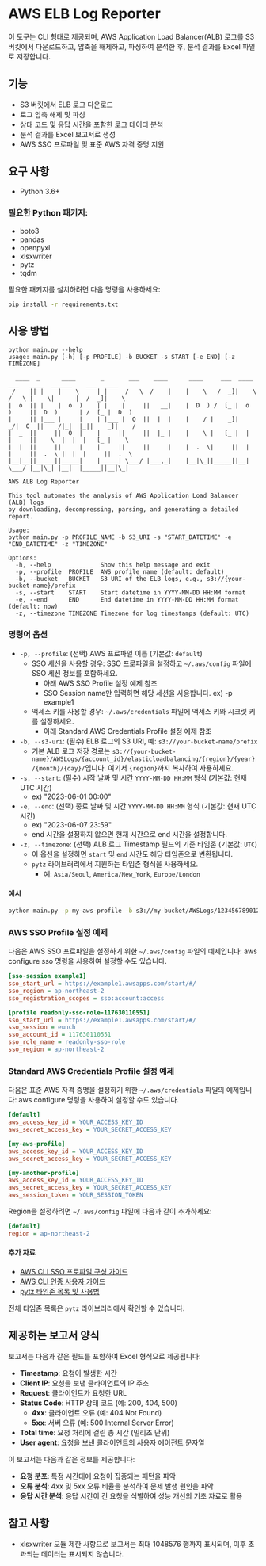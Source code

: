 # AWS ELB Log Reporter

이 도구는 CLI 형태로 제공되며, AWS Application Load Balancer(ALB) 로그를 S3 버킷에서 다운로드하고, 압축을 해제하고, 파싱하여 분석한 후, 분석 결과를 Excel 파일로 저장합니다.

## 기능

- S3 버킷에서 ELB 로그 다운로드
- 로그 압축 해제 및 파싱
- 상태 코드 및 응답 시간을 포함한 로그 데이터 분석
- 분석 결과를 Excel 보고서로 생성
- AWS SSO 프로파일 및 표준 AWS 자격 증명 지원

## 요구 사항

- Python 3.6+

### 필요한 Python 패키지:

- boto3
- pandas
- openpyxl
- xlsxwriter
- pytz
- tqdm

필요한 패키지를 설치하려면 다음 명령을 사용하세요:

```sh
pip install -r requirements.txt
```

## 사용 방법

```text
python main.py --help
usage: main.py [-h] [-p PROFILE] -b BUCKET -s START [-e END] [-z TIMEZONE]

  ____  _      ____       _       ___    ____      ____     ___  ____   ___   ____  ______    ___  ____  
 /    || |    |    \     | |     /   \  /    |    |    \   /  _]|    \ /   \ |    \|      |  /  _]|    \ 
|  o  || |    |  o  )    | |    |     ||   __|    |  D  ) /  [_ |  o  )     ||  D  )      | /  [_ |  D  )
|     || |___ |     |    | |___ |  O  ||  |  |    |    / |    _]|   _/|  O  ||    /|_|  |_||    _]|    / 
|  _  ||     ||  O  |    |     ||     ||  |_ |    |    \ |   [_ |  |  |     ||    \  |  |  |   [_ |    \ 
|  |  ||     ||     |    |     ||     ||     |    |  .  \|     ||  |  |     ||  .  \ |  |  |     ||  .  \ 
|__|__||_____||_____|    |_____| \___/ |___,_|    |__|\_||_____||__|   \___/ |__|\_| |__|  |_____||__|\_|

AWS ALB Log Reporter

This tool automates the analysis of AWS Application Load Balancer (ALB) logs 
by downloading, decompressing, parsing, and generating a detailed report.

Usage:
python main.py -p PROFILE_NAME -b S3_URI -s "START_DATETIME" -e "END_DATETIME" -z "TIMEZONE"

Options:
  -h, --help              Show this help message and exit
  -p, --profile  PROFILE  AWS profile name (default: default)
  -b, --bucket   BUCKET   S3 URI of the ELB logs, e.g., s3://{your-bucket-name}/prefix
  -s, --start    START    Start datetime in YYYY-MM-DD HH:MM format
  -e, --end      END      End datetime in YYYY-MM-DD HH:MM format (default: now)
  -z, --timezone TIMEZONE Timezone for log timestamps (default: UTC)
```

### 명령어 옵션

- `-p, --profile`: (선택) AWS 프로파일 이름 (기본값: `default`)
    - SSO 세션을 사용할 경우: SSO 프로파일을 설정하고 `~/.aws/config` 파일에 SSO 세션 정보를 포함하세요.
        - 아래 AWS SSO Profile 설정 예제 참조
        - SSO Session name만 입력하면 해당 세션을 사용합니다. ex) -p example1
    - 액세스 키를 사용할 경우: `~/.aws/credentials` 파일에 액세스 키와 시크릿 키를 설정하세요.
        - 아래 Standard AWS Credentials Profile 설정 예제 참조
- `-b, --s3-uri`: (필수) ELB 로그의 S3 URI, 예: `s3://your-bucket-name/prefix`
    - 기본 ALB 로그 저장 경로는 `s3://{your-bucket-name}/AWSLogs/{account_id}/elasticloadbalancing/{region}/{year}/{month}/{day}/`입니다.
      여기서 `{region}`까지 복사하여 사용하세요.
- `-s, --start`: (필수) 시작 날짜 및 시간 `YYYY-MM-DD HH:MM` 형식 (기본값: 현재 UTC 시간)
    - ex) "2023-06-01 00:00"
- `-e, --end`: (선택) 종료 날짜 및 시간 `YYYY-MM-DD HH:MM` 형식 (기본값: 현재 UTC 시간)
    - ex) "2023-06-07 23:59"
    - end 시간을 설정하지 않으면 현재 시간으로 end 시간을 설정합니다.
- `-z, --timezone`: (선택) ALB 로그 Timestamp 필드의 기준 타임존 (기본값: `UTC`)
    - 이 옵션을 설정하면 `start` 및 `end` 시간도 해당 타임존으로 변환됩니다.
    - `pytz` 라이브러리에서 지원하는 타임존 형식을 사용하세요.
        - 예: `Asia/Seoul`, `America/New_York`, `Europe/London`

#### 예시

```sh
python main.py -p my-aws-profile -b s3://my-bucket/AWSLogs/123456789012/elasticloadbalancing/ap-northeast-2/ -s "2023-06-01 00:00" -e "2023-06-07 23:59" -z "Asia/Seoul"
```

### AWS SSO Profile 설정 예제

다음은 AWS SSO 프로파일을 설정하기 위한 `~/.aws/config` 파일의 예제입니다:
aws configure sso 명령을 사용하여 설정할 수도 있습니다.

```ini
[sso-session example1]
sso_start_url = https://example1.awsapps.com/start/#/
sso_region = ap-northeast-2
sso_registration_scopes = sso:account:access

[profile readonly-sso-role-117630110551]
sso_start_url = https://example1.awsapps.com/start/#/
sso_session = eunch
sso_account_id = 117630110551
sso_role_name = readonly-sso-role
sso_region = ap-northeast-2
```

### Standard AWS Credentials Profile 설정 예제

다음은 표준 AWS 자격 증명을 설정하기 위한 `~/.aws/credentials` 파일의 예제입니다:
aws configure 명령을 사용하여 설정할 수도 있습니다.

```ini
[default]
aws_access_key_id = YOUR_ACCESS_KEY_ID
aws_secret_access_key = YOUR_SECRET_ACCESS_KEY

[my-aws-profile]
aws_access_key_id = YOUR_ACCESS_KEY_ID
aws_secret_access_key = YOUR_SECRET_ACCESS_KEY

[my-another-profile]
aws_access_key_id = YOUR_ACCESS_KEY_ID
aws_secret_access_key = YOUR_SECRET_ACCESS_KEY
aws_session_token = YOUR_SESSION_TOKEN
```

Region을 설정하려면 `~/.aws/config` 파일에 다음과 같이 추가하세요:

```ini
[default]
region = ap-northeast-2
```

#### 추가 자료

- [AWS CLI SSO 프로파일 구성 가이드](https://docs.aws.amazon.com/cli/latest/userguide/sso-configure-profile-token.html#sso-configure-profile-token-auto-sso-session)
- [AWS CLI 인증 사용자 가이드](https://docs.aws.amazon.com/cli/latest/userguide/cli-authentication-user.html#cli-authentication-user-configure.title)
- [pytz 타임존 목록 및 사용법](https://pythonhosted.org/pytz/)

전체 타임존 목록은 `pytz` 라이브러리에서 확인할 수 있습니다.

## 제공하는 보고서 양식

보고서는 다음과 같은 필드를 포함하여 Excel 형식으로 제공됩니다:

- **Timestamp**: 요청이 발생한 시간
- **Client IP**: 요청을 보낸 클라이언트의 IP 주소
- **Request**: 클라이언트가 요청한 URL
- **Status Code**: HTTP 상태 코드 (예: 200, 404, 500)
    - **4xx**: 클라이언트 오류 (예: 404 Not Found)
    - **5xx**: 서버 오류 (예: 500 Internal Server Error)
- **Total time**: 요청 처리에 걸린 총 시간 (밀리초 단위)
- **User agent**: 요청을 보낸 클라이언트의 사용자 에이전트 문자열

이 보고서는 다음과 같은 정보를 제공합니다:

- **요청 분포**: 특정 시간대에 요청이 집중되는 패턴을 파악
- **오류 분석**: 4xx 및 5xx 오류 비율을 분석하여 문제 발생 원인을 파악
- **응답 시간 분석**: 응답 시간이 긴 요청을 식별하여 성능 개선의 기초 자료로 활용

## 참고 사항

- xlsxwriter 모듈 제한 사항으로 보고서는 최대 1048576 행까지 표시되며, 이후 초과되는 데이터는 표시되지 않습니다. 
